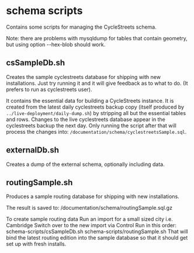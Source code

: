 # schema scripts

Contains some scripts for managing the CycleStreets schema.

Note: there are problems with mysqldump for tables that contain geometry, but using option --hex-blob should work.

## csSampleDb.sh

Creates the sample cyclestreets database for shipping with new installations.
Just try running it and it will give feedback as to what to do. (It prefers to run as cyclestreets user).

It contains the essential data for building a CycleStreets instance.
It is created from the latest daily cyclestreets backup copy (itself produced by `../live-deployment/daily-dump.sh`) by stripping all but the essential tables and rows.
Changes to the live cyclestreets database appear in the cyclestreets backup the next day.
Only running the script after that will process the changes into: `/documentation/schema/cyclestreetsSample.sql`.

## externalDb.sh

Creates a dump of the external schema, optionally including data.


## routingSample.sh

Produces a sample routing database for shipping with new installations.

The result is saved to:
/documentation/schema/routingSample.sql.gz


To create sample routing data
    Run an import for a small sized city i.e. Cambridge
    Switch over to the new import via Control
    Run in this order:
    schema-scripts/csSampleDb.sh
    schema-scripts/routingSample.sh
    That will bind the latest routing edition into the sample database so that it should get set up with fresh installs.
